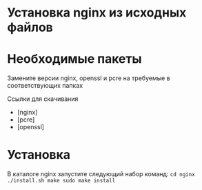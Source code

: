 Установка nginx из исходных файлов
================

# Необходимые пакеты

Замените версии nginx, openssl и pcre на требуемые в соответствующих папках

Ссылки для скачивания
- [nginx]
- [pcre]
- [openssl]

# Установка

В каталоге nginx запустите следующий набор команд:
`cd nginx
./install.sh
make
sudo make install`

